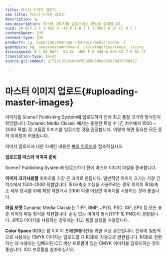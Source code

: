 ```yaml
---
title: 마스터 이미지 업로드
seo-title: 마스터 이미지 업로드
description: 널
seo-description: 마스터 이미지를 업로드하는 방법을 살펴봅니다.
uuid: 50 BCF 2 E 2-852 B -48 F 1-A 7 C 7-5063 A 87 CE 9 C 1
contentOwner: 관리
content-type: 참조
products: sg_ Experiencemanager/dynamic-media-scene -7
geptopics: sg_ scenesevenondemand_ pk/categories/image_ sizing
discoiquuid: 8 C 94 BAFC -94 CC -496 F-A 394-A 945 CD 7 B 02 CF
translation-type: tm+mt
source-git-commit: a1722c15d3c049f05959d895e85297d47d730872

---
```



# 마스터 이미지 업로드{#uploading-master-images}

이미지를 Scene7 Publishing System에 업로드하기 전에 최고 품질 크기와 형식인지 확인합니다. Dynamic Media Classic 에서는 충분한 픽셀 수 (긴 치수에서 1500 ~ 2000 픽셀) 로 고품질 이미지를 업로드할 것을 권장합니다. 이렇게 하면 필요한 모든 동적 이미징이 허용됩니다.

이미지 업로드에 대한 자세한 내용은 [파일 업로드](uploading-files.md#uploading_files)를 참조하십시오.

**업로드할 마스터 이미지 준비**

Scene7 Publishing System에 업로드하기 전에 마스터 이미지 파일을 준비합니다.

**이미지 크기사용할** 이미지를 가장 큰 크기로 만듭니다. 일반적인 이미지 크기는 가장 긴 치수에서 1500-2500 픽셀입니다. 확대/축소 기능을 사용하려는 경우 최적의 확대/축소 세부 묘사를 위해 최장 차원에서 2000 픽셀 이상인 이미지를 사용하는 것이 좋습니다.

**파일 포맷** Dynamic Media Classic는 TIFF, BMP, JPEG, PSD, GIF, EPS 등 모든 표준 이미지 파일 형식을 지원합니다. 손실 없는 이미지 형식(TIFF 및 PNG)이 권장됩니다. JPEG 이미지를 사용하는 경우에는 최고 품질 설정을 사용합니다.

**Color Space** RGB는 웹 이미지 프레젠테이션을 위한 색상 공간입니다. 인쇄에 일반적으로 사용되는 CMYK 이미지는 업로드할 때 RGB로 자동으로 변환됩니다. RGB로 전환하는 데 사용되는 임베드된 ICC 색상 프로필이 있는 CMYK 이미지를 업로드하는 것이 좋습니다. ICC 프로필을 참조하십시오.
